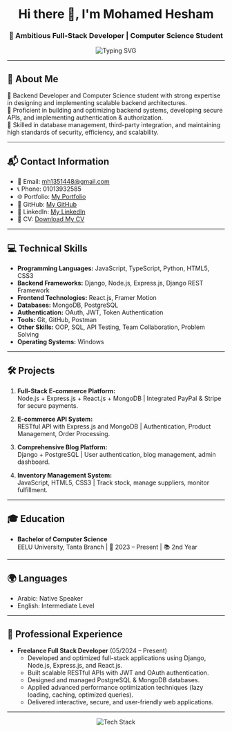 <h1 align="center">
  Hi there 👋, I'm Mohamed Hesham
</h1>

<h3 align="center">
  🚀 Ambitious Full-Stack Developer | Computer Science Student
</h3>

<p align="center">
  <img src="https://readme-typing-svg.demolab.com?font=Fira+Code&weight=700&size=22&pause=1000&color=0A8ACB&center=true&vCenter=true&multiline=true&width=500&lines=Full-Stack+Developer;Backend+Specialist;Database+Designer;API+Developer;Problem+Solver+%26+Team+Player" alt="Typing SVG" />
</p>

---

## 📍 About Me
🔹 Backend Developer and Computer Science student with strong expertise in designing and implementing scalable backend architectures.  
🔹 Proficient in building and optimizing backend systems, developing secure APIs, and implementing authentication & authorization.  
🔹 Skilled in database management, third-party integration, and maintaining high standards of security, efficiency, and scalability.

---

## 📬 Contact Information
- 📧 Email: [mh1351448@gmail.com](mailto:mh1351448@gmail.com)
- 📞 Phone: 01013932585
- 🌐 Portfolio: [My Portfolio](https://mohamedasddf.github.io/portfolio/)
- 🐙 GitHub: [My GitHub](https://github.com/Mohamedasddf)
- 🔗 LinkedIn: [My LinkedIn](https://www.linkedin.com/in/mohamed-hesham-89800029b/)
- 📄 CV: [Download My CV](https://mohamedasddf.github.io/portfolio/)

---

## 💻 Technical Skills
- **Programming Languages:** JavaScript, TypeScript, Python, HTML5, CSS3
- **Backend Frameworks:** Django, Node.js, Express.js, Django REST Framework
- **Frontend Technologies:** React.js, Framer Motion
- **Databases:** MongoDB, PostgreSQL
- **Authentication:** OAuth, JWT, Token Authentication
- **Tools:** Git, GitHub, Postman
- **Other Skills:** OOP, SQL, API Testing, Team Collaboration, Problem Solving
- **Operating Systems:** Windows

---

## 🛠️ Projects
1. **Full-Stack E-commerce Platform:**  
   Node.js + Express.js + React.js + MongoDB | Integrated PayPal & Stripe for secure payments.
   
2. **E-commerce API System:**  
   RESTful API with Express.js and MongoDB | Authentication, Product Management, Order Processing.

3. **Comprehensive Blog Platform:**  
   Django + PostgreSQL | User authentication, blog management, admin dashboard.

4. **Inventory Management System:**  
   JavaScript, HTML5, CSS3 | Track stock, manage suppliers, monitor fulfillment.

---

## 🎓 Education
- **Bachelor of Computer Science**  
  EELU University, Tanta Branch | 📅 2023 – Present | 📚 2nd Year

---

## 🌍 Languages
- Arabic: Native Speaker
- English: Intermediate Level

---

## 🚀 Professional Experience
- **Freelance Full Stack Developer** (05/2024 – Present)  
  - Developed and optimized full-stack applications using Django, Node.js, Express.js, and React.js.
  - Built scalable RESTful APIs with JWT and OAuth authentication.
  - Designed and managed PostgreSQL & MongoDB databases.
  - Applied advanced performance optimization techniques (lazy loading, caching, optimized queries).
  - Delivered interactive, secure, and user-friendly web applications.

---

<p align="center">
  <img src="https://skillicons.dev/icons?i=python,django,postgresql,nodejs,express,react,mongodb,html,css,js,git,github" alt="Tech Stack" />
</p>
